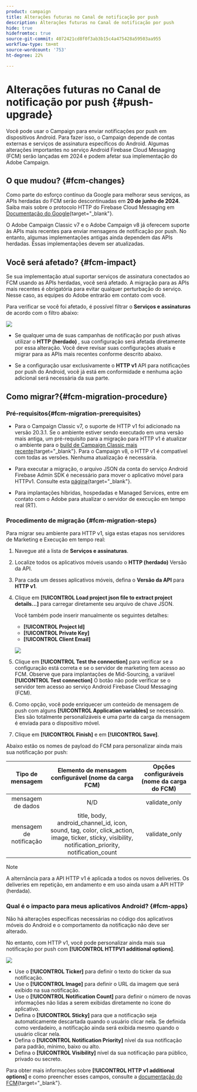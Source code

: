 ```yaml
---
product: campaign
title: Alterações futuras no Canal de notificação por push
description: Alterações futuras no Canal de notificação por push
hide: true
hidefromtoc: true
source-git-commit: 4072421cd8f0f3ab3b15c4a475428a59503aa955
workflow-type: tm+mt
source-wordcount: '753'
ht-degree: 22%

---
```


# Alterações futuras no Canal de notificação por push {#push-upgrade}

Você pode usar o Campaign para enviar notificações por push em dispositivos Android. Para fazer isso, o Campaign depende de contas externas e serviços de assinatura específicos do Android. Algumas alterações importantes no serviço Android Firebase Cloud Messaging (FCM) serão lançadas em 2024 e podem afetar sua implementação do Adobe Campaign.

## O que mudou? {#fcm-changes}

Como parte do esforço contínuo da Google para melhorar seus serviços, as APIs herdadas do FCM serão descontinuadas em **20 de junho de 2024**. Saiba mais sobre o protocolo HTTP do Firebase Cloud Messaging em [Documentação do Google](https://firebase.google.com/docs/cloud-messaging/http-server-ref){target="_blank"}.

O Adobe Campaign Classic v7 e o Adobe Campaign v8 já oferecem suporte às APIs mais recentes para enviar mensagens de notificação por push. No entanto, algumas implementações antigas ainda dependem das APIs herdadas. Essas implementações devem ser atualizadas.

## Você será afetado? {#fcm-impact}

Se sua implementação atual suportar serviços de assinatura conectados ao FCM usando as APIs herdadas, você será afetado. A migração para as APIs mais recentes é obrigatória para evitar qualquer perturbação do serviço. Nesse caso, as equipes do Adobe entrarão em contato com você.

Para verificar se você foi afetado, é possível filtrar o **Serviços e assinaturas** de acordo com o filtro abaixo:

![](assets/filter-services-fcm.png)


* Se qualquer uma de suas campanhas de notificação por push ativas utilizar o **HTTP (herdado)** , sua configuração será afetada diretamente por essa alteração. Você deve revisar suas configurações atuais e migrar para as APIs mais recentes conforme descrito abaixo.

* Se a configuração usar exclusivamente o **HTTP v1** API para notificações por push do Android, você já está em conformidade e nenhuma ação adicional será necessária da sua parte.

## Como migrar?{#fcm-migration-procedure}

### Pré-requisitos{#fcm-migration-prerequisites}

* Para o Campaign Classic v7, o suporte de HTTP v1 foi adicionado na versão 20.3.1. Se o ambiente estiver sendo executado em uma versão mais antiga, um pré-requisito para a migração para HTTP v1 é atualizar o ambiente para o [build de Campaign Classic mais recente](https://experienceleague.adobe.com/docs/campaign-classic/using/release-notes/latest-release.html){target="_blank"}. Para o Campaign v8, o HTTP v1 é compatível com todas as versões. Nenhuma atualização é necessária.

* Para executar a migração, o arquivo JSON da conta do serviço Android Firebase Admin SDK é necessário para mover o aplicativo móvel para HTTPv1. Consulte esta [página](https://firebase.google.com/docs/admin/setup#initialize-sdk){target="_blank"}.

* Para implantações híbridas, hospedadas e Managed Services, entre em contato com o Adobe para atualizar o servidor de execução em tempo real (RT).

### Procedimento de migração {#fcm-migration-steps}

Para migrar seu ambiente para HTTP v1, siga estas etapas nos servidores de Marketing e Execução em tempo real:

1. Navegue até a lista de **Serviços e assinaturas**.

1. Localize todos os aplicativos móveis usando o **HTTP (herdado)** Versão da API.

1. Para cada um desses aplicativos móveis, defina o **Versão da API** para **HTTP v1**.

1. Clique em **[!UICONTROL Load project json file to extract project details...]** para carregar diretamente seu arquivo de chave JSON.

   Você também pode inserir manualmente os seguintes detalhes:
   * **[!UICONTROL Project Id]**
   * **[!UICONTROL Private Key]**
   * **[!UICONTROL Client Email]**

   ![](assets/android-http-v1-config.png)

1. Clique em **[!UICONTROL Test the connection]** para verificar se a configuração está correta e se o servidor de marketing tem acesso ao FCM. Observe que para implantações de Mid-Sourcing, a variável **[!UICONTROL Test connection]** O botão não pode verificar se o servidor tem acesso ao serviço Android Firebase Cloud Messaging (FCM).

1. Como opção, você pode enriquecer um conteúdo de mensagem de push com alguns **[!UICONTROL Application variables]** se necessário. Eles são totalmente personalizáveis e uma parte da carga da mensagem é enviada para o dispositivo móvel.

1. Clique em **[!UICONTROL Finish]** e em **[!UICONTROL Save]**.

Abaixo estão os nomes de payload do FCM para personalizar ainda mais sua notificação por push:

| Tipo de mensagem | Elemento de mensagem configurável (nome da carga FCM) | Opções configuráveis (nome da carga do FCM) |
|:-:|:-:|:-:|
| mensagem de dados | N/D | validate_only |
| mensagem de notificação | title, body, android_channel_id, icon, sound, tag, color, click_action, image, ticker, sticky, visibility, notification_priority, notification_count <br> | validate_only |


>[!NOTE]
>
>A alternância para a API HTTP v1 é aplicada a todos os novos deliveries. Os deliveries em repetição, em andamento e em uso ainda usam a API HTTP (herdada).

### Qual é o impacto para meus aplicativos Android? {#fcm-apps}

Não há alterações específicas necessárias no código dos aplicativos móveis do Android e o comportamento da notificação não deve ser alterado.

No entanto, com HTTP v1, você pode personalizar ainda mais sua notificação por push com **[!UICONTROL HTTPV1 additional options]**.

![](assets/android-push-additional-options.png)


* Use o **[!UICONTROL Ticker]** para definir o texto do ticker da sua notificação.
* Use o **[!UICONTROL Image]** para definir o URL da imagem que será exibido na sua notificação.
* Use o **[!UICONTROL Notification Count]** para definir o número de novas informações não lidas a serem exibidas diretamente no ícone do aplicativo.
* Defina o **[!UICONTROL Sticky]** para que a notificação seja automaticamente descartada quando o usuário clicar nela. Se definida como verdadeiro, a notificação ainda será exibida mesmo quando o usuário clicar nela.
* Defina o **[!UICONTROL Notification Priority]** nível da sua notificação para padrão, mínimo, baixo ou alto.
* Defina o **[!UICONTROL Visibility]** nível da sua notificação para público, privado ou secreto.

Para obter mais informações sobre **[!UICONTROL HTTP v1 additional options]** e como preencher esses campos, consulte a [documentação do FCM](https://firebase.google.com/docs/reference/fcm/rest/v1/projects.messages#androidnotification){target="_blank"}.

